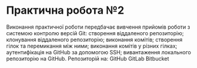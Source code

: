 # Практична робота №2
Виконання практичної роботи передбачає вивчення прийомів роботи з системою контролю версій Git:
створення віддаленого репозиторію;
клонування віддаленого репозиторію;
виконання комітів;
створення гілок та перемикання між ними;
виконання комітів у різних гілках;
аутентифікація на GitHub за допомогою SSH;
вивантаження локального репозиторію на GitHub.
Репозиторій на:
 GitHub
 GitLab
 Bitbucket
